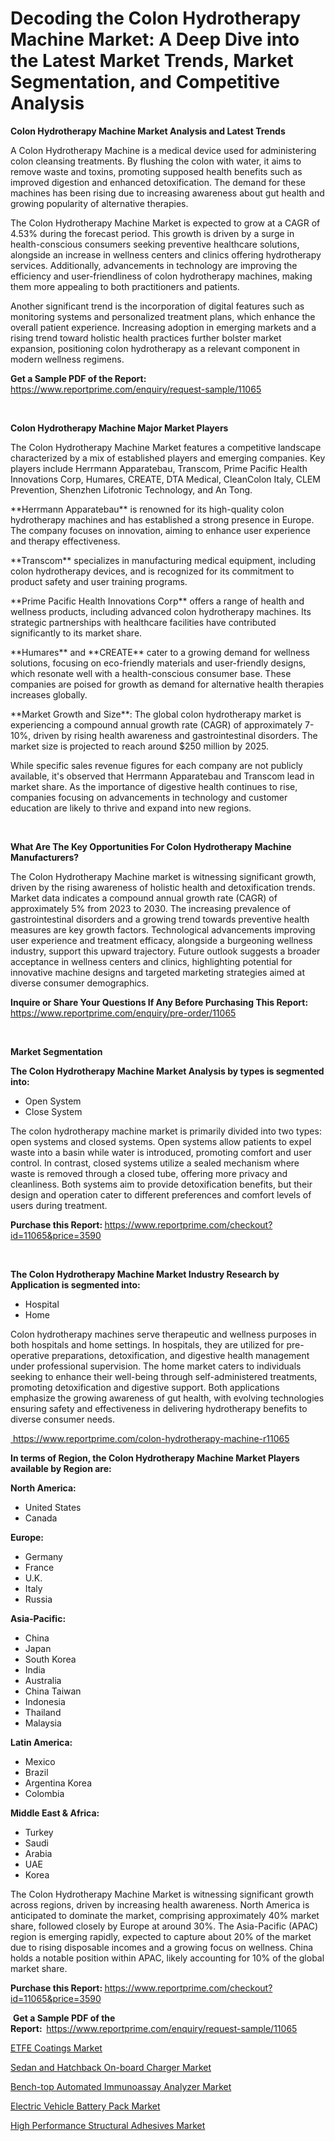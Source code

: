 <p><h1>Decoding the Colon Hydrotherapy Machine Market: A Deep Dive into the Latest Market Trends, Market Segmentation, and Competitive Analysis</h1></p><p><strong>Colon Hydrotherapy Machine Market Analysis and Latest Trends</strong></p>
<p><p>A Colon Hydrotherapy Machine is a medical device used for administering colon cleansing treatments. By flushing the colon with water, it aims to remove waste and toxins, promoting supposed health benefits such as improved digestion and enhanced detoxification. The demand for these machines has been rising due to increasing awareness about gut health and growing popularity of alternative therapies.</p><p>The Colon Hydrotherapy Machine Market is expected to grow at a CAGR of 4.53% during the forecast period. This growth is driven by a surge in health-conscious consumers seeking preventive healthcare solutions, alongside an increase in wellness centers and clinics offering hydrotherapy services. Additionally, advancements in technology are improving the efficiency and user-friendliness of colon hydrotherapy machines, making them more appealing to both practitioners and patients.</p><p>Another significant trend is the incorporation of digital features such as monitoring systems and personalized treatment plans, which enhance the overall patient experience. Increasing adoption in emerging markets and a rising trend toward holistic health practices further bolster market expansion, positioning colon hydrotherapy as a relevant component in modern wellness regimens.</p></p>
<p><strong>Get a Sample PDF of the Report:&nbsp;</strong> <a href="https://www.reportprime.com/enquiry/request-sample/11065">https://www.reportprime.com/enquiry/request-sample/11065</a></p>
<p>&nbsp;</p>
<p><strong>Colon Hydrotherapy Machine Major Market Players</strong></p>
<p><p>The Colon Hydrotherapy Machine Market features a competitive landscape characterized by a mix of established players and emerging companies. Key players include Herrmann Apparatebau, Transcom, Prime Pacific Health Innovations Corp, Humares, CREATE, DTA Medical, CleanColon Italy, CLEM Prevention, Shenzhen Lifotronic Technology, and An Tong. </p><p>**Herrmann Apparatebau** is renowned for its high-quality colon hydrotherapy machines and has established a strong presence in Europe. The company focuses on innovation, aiming to enhance user experience and therapy effectiveness. </p><p>**Transcom** specializes in manufacturing medical equipment, including colon hydrotherapy devices, and is recognized for its commitment to product safety and user training programs. </p><p>**Prime Pacific Health Innovations Corp** offers a range of health and wellness products, including advanced colon hydrotherapy machines. Its strategic partnerships with healthcare facilities have contributed significantly to its market share.</p><p>**Humares** and **CREATE** cater to a growing demand for wellness solutions, focusing on eco-friendly materials and user-friendly designs, which resonate well with a health-conscious consumer base. These companies are poised for growth as demand for alternative health therapies increases globally.</p><p>**Market Growth and Size**: The global colon hydrotherapy market is experiencing a compound annual growth rate (CAGR) of approximately 7-10%, driven by rising health awareness and gastrointestinal disorders. The market size is projected to reach around $250 million by 2025.</p><p>While specific sales revenue figures for each company are not publicly available, it's observed that Herrmann Apparatebau and Transcom lead in market share. As the importance of digestive health continues to rise, companies focusing on advancements in technology and customer education are likely to thrive and expand into new regions.</p></p>
<p>&nbsp;</p>
<p><strong>What Are The Key Opportunities For Colon Hydrotherapy Machine Manufacturers?</strong></p>
<p><p>The Colon Hydrotherapy Machine market is witnessing significant growth, driven by the rising awareness of holistic health and detoxification trends. Market data indicates a compound annual growth rate (CAGR) of approximately 5% from 2023 to 2030. The increasing prevalence of gastrointestinal disorders and a growing trend towards preventive health measures are key growth factors. Technological advancements improving user experience and treatment efficacy, alongside a burgeoning wellness industry, support this upward trajectory. Future outlook suggests a broader acceptance in wellness centers and clinics, highlighting potential for innovative machine designs and targeted marketing strategies aimed at diverse consumer demographics.</p></p>
<p><strong>Inquire or Share Your Questions If Any Before Purchasing This Report:</strong> <a href="https://www.reportprime.com/enquiry/pre-order/11065">https://www.reportprime.com/enquiry/pre-order/11065</a></p>
<p>&nbsp;</p>
<p><strong>Market Segmentation</strong></p>
<p><strong>The Colon Hydrotherapy Machine Market Analysis by types is segmented into:</strong></p>
<p><ul><li>Open System</li><li>Close System</li></ul></p>
<p><p>The colon hydrotherapy machine market is primarily divided into two types: open systems and closed systems. Open systems allow patients to expel waste into a basin while water is introduced, promoting comfort and user control. In contrast, closed systems utilize a sealed mechanism where waste is removed through a closed tube, offering more privacy and cleanliness. Both systems aim to provide detoxification benefits, but their design and operation cater to different preferences and comfort levels of users during treatment.</p></p>
<p><strong>Purchase this Report:&nbsp;</strong><a href="https://www.reportprime.com/checkout?id=11065&price=3590">https://www.reportprime.com/checkout?id=11065&price=3590</a></p>
<p>&nbsp;</p>
<p><strong>The Colon Hydrotherapy Machine Market Industry Research by Application is segmented into:</strong></p>
<p><ul><li>Hospital</li><li>Home</li></ul></p>
<p><p>Colon hydrotherapy machines serve therapeutic and wellness purposes in both hospitals and home settings. In hospitals, they are utilized for pre-operative preparations, detoxification, and digestive health management under professional supervision. The home market caters to individuals seeking to enhance their well-being through self-administered treatments, promoting detoxification and digestive support. Both applications emphasize the growing awareness of gut health, with evolving technologies ensuring safety and effectiveness in delivering hydrotherapy benefits to diverse consumer needs.</p></p>
<p><a href="https://www.reportprime.com/colon-hydrotherapy-machine-r11065">&nbsp;https://www.reportprime.com/colon-hydrotherapy-machine-r11065</a></p>
<p><strong>In terms of Region, the Colon Hydrotherapy Machine Market Players available by Region are:</strong></p>
<p>
    <p> <strong> North America: </strong>
        <ul>
            <li>United States</li>
            <li>Canada</li>
        </ul>
        </p> 
    <p> <strong> Europe: </strong>
        <ul>
            <li>Germany</li>
            <li>France</li>
            <li>U.K.</li>
            <li>Italy</li>
            <li>Russia</li>
        </ul>
        </p> 
    <p> <strong> Asia-Pacific: </strong>
        <ul>
            <li>China</li>
            <li>Japan</li>
            <li>South Korea</li>
            <li>India</li>
            <li>Australia</li>
            <li>China Taiwan</li>
            <li>Indonesia</li>
            <li>Thailand</li>
            <li>Malaysia</li>
        </ul>
        </p> 
    <p> <strong> Latin America: </strong>
        <ul>
            <li>Mexico</li>
            <li>Brazil</li>
            <li>Argentina Korea</li>
            <li>Colombia</li>
        </ul>
        </p> 
    <p> <strong> Middle East & Africa: </strong>
        <ul>
            <li>Turkey</li>
            <li>Saudi</li>
            <li>Arabia</li>
            <li>UAE</li>
            <li>Korea</li>
        </ul>
    </p>
    </p>
<p><p>The Colon Hydrotherapy Machine Market is witnessing significant growth across regions, driven by increasing health awareness. North America is anticipated to dominate the market, comprising approximately 40% market share, followed closely by Europe at around 30%. The Asia-Pacific (APAC) region is emerging rapidly, expected to capture about 20% of the market due to rising disposable incomes and a growing focus on wellness. China holds a notable position within APAC, likely accounting for 10% of the global market share.</p></p>
<p><strong>Purchase this Report: </strong><a href="https://www.reportprime.com/checkout?id=11065&price=3590">https://www.reportprime.com/checkout?id=11065&price=3590</a></p>
<p>&nbsp;<strong>Get a Sample PDF of the Report:&nbsp;&nbsp;</strong><a href="https://www.reportprime.com/enquiry/request-sample/11065">https://www.reportprime.com/enquiry/request-sample/11065</a></p>
<p><strong></strong></p>
<p><p><a href="https://www.linkedin.com/pulse/etfe-coatings-market-overview-regional-outlook-competitive-gaslf?trackingId=MM8oXdc1SA%2B4tZ28zpEXWQ%3D%3D">ETFE Coatings Market</a></p><p><a href="https://issuu.com/reportprime-2/docs/sedan-and-hatchback-on-board-charge_537747a5858c2f">Sedan and Hatchback On-board Charger Market</a></p><p><a href="https://github.com/gulaimolin/Market-Research-Report-List-6/blob/main/bench-top-automated-immunoassay-analyzer-market.md">Bench-top Automated Immunoassay Analyzer Market</a></p><p><a href="https://www.linkedin.com/pulse/electric-vehicle-battery-pack-market-insights-products-regional-ja2fc?trackingId=yEd3rgp5R1yz%2BuAINs0v1A%3D%3D">Electric Vehicle Battery Pack Market</a></p><p><a href="https://medium.com/@sydneyhaley54/the-high-performance-structural-adhesives-market-prioritizes-cost-control-and-efficiency-79c631d510af">High Performance Structural Adhesives Market</a></p></p>
